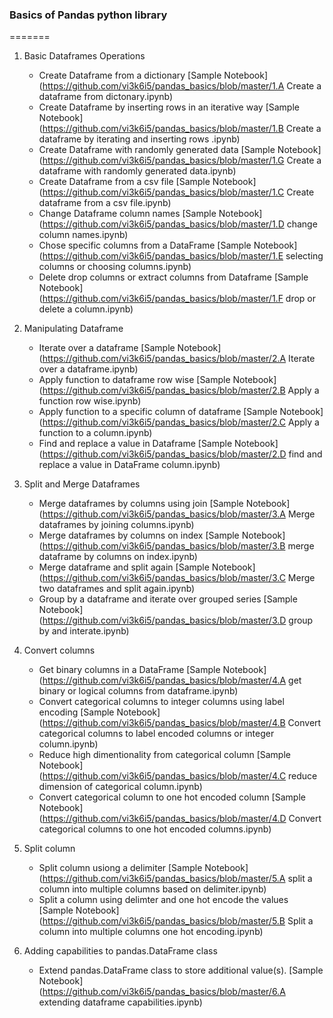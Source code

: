 ### Basics of Pandas python library
=======

1. Basic Dataframes Operations
    - Create Dataframe from a dictionary [Sample Notebook](https://github.com/vi3k6i5/pandas_basics/blob/master/1.A Create a dataframe from dictonary.ipynb)
    - Create Dataframe by inserting rows in an iterative way [Sample Notebook](https://github.com/vi3k6i5/pandas_basics/blob/master/1.B Create a dataframe by iterating and inserting rows .ipynb)
    - Create Dataframe with randomly generated data [Sample Notebook](https://github.com/vi3k6i5/pandas_basics/blob/master/1.G Create a dataframe with randomly generated data.ipynb)
    - Create Dataframe from a csv file [Sample Notebook](https://github.com/vi3k6i5/pandas_basics/blob/master/1.C Create dataframe from a csv file.ipynb)
    - Change Dataframe column names [Sample Notebook](https://github.com/vi3k6i5/pandas_basics/blob/master/1.D change column names.ipynb)
    - Chose specific columns from a DataFrame [Sample Notebook](https://github.com/vi3k6i5/pandas_basics/blob/master/1.E selecting columns or choosing columns.ipynb)
    - Delete drop columns or extract columns from Dataframe [Sample Notebook](https://github.com/vi3k6i5/pandas_basics/blob/master/1.F drop or delete a column.ipynb)

2. Manipulating Dataframe
    - Iterate over a dataframe [Sample Notebook](https://github.com/vi3k6i5/pandas_basics/blob/master/2.A Iterate over a dataframe.ipynb)
    - Apply function to dataframe row wise [Sample Notebook](https://github.com/vi3k6i5/pandas_basics/blob/master/2.B Apply a function row wise.ipynb)
    - Apply function to a specific column of dataframe [Sample Notebook](https://github.com/vi3k6i5/pandas_basics/blob/master/2.C Apply a function to a column.ipynb)
    - Find and replace a value in Dataframe [Sample Notebook](https://github.com/vi3k6i5/pandas_basics/blob/master/2.D find and replace a value in DataFrame column.ipynb)

3. Split and Merge Dataframes
    - Merge dataframes by columns using join [Sample Notebook](https://github.com/vi3k6i5/pandas_basics/blob/master/3.A Merge dataframes by joining columns.ipynb)
    - Merge dataframes by columns on index [Sample Notebook](https://github.com/vi3k6i5/pandas_basics/blob/master/3.B merge dataframe by columns on index.ipynb)
    - Merge dataframe and split again [Sample Notebook](https://github.com/vi3k6i5/pandas_basics/blob/master/3.C Merge two dataframes and split again.ipynb)
    - Group by a dataframe and iterate over grouped series [Sample Notebook](https://github.com/vi3k6i5/pandas_basics/blob/master/3.D group by and interate.ipynb)

4. Convert columns
    - Get binary columns in a DataFrame [Sample Notebook](https://github.com/vi3k6i5/pandas_basics/blob/master/4.A get binary or logical columns from dataframe.ipynb)
    - Convert categorical columns to integer columns using label encoding [Sample Notebook](https://github.com/vi3k6i5/pandas_basics/blob/master/4.B Convert categorical columns to label encoded columns or integer column.ipynb)
    - Reduce high dimentionality from categorical column [Sample Notebook](https://github.com/vi3k6i5/pandas_basics/blob/master/4.C reduce dimension of categorical column.ipynb)
    - Convert categorical column to one hot encoded column [Sample Notebook](https://github.com/vi3k6i5/pandas_basics/blob/master/4.D Convert categorical columns to one hot encoded columns.ipynb)

5. Split column
    - Split column usiong a delimiter [Sample Notebook](https://github.com/vi3k6i5/pandas_basics/blob/master/5.A split a column into multiple columns based on delimiter.ipynb)
    - Split a column using delimter and one hot encode the values [Sample Notebook](https://github.com/vi3k6i5/pandas_basics/blob/master/5.B Split a column into multiple columns one hot encoding.ipynb)
    
6. Adding capabilities to pandas.DataFrame class
    - Extend pandas.DataFrame class to store additional value(s). [Sample Notebook](https://github.com/vi3k6i5/pandas_basics/blob/master/6.A extending dataframe capabilities.ipynb)
